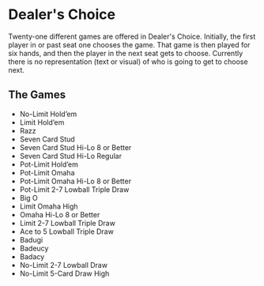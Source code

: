 # Dealer's Choice

Twenty-one different games are offered in Dealer's Choice.  Initially,
the first player in or past seat one chooses the game.  That game is
then played for six hands, and then the player in the next seat gets
to choose.  Currently there is no representation (text or visual) of
who is going to get to choose next.

## The Games

* No-Limit Hold’em
* Limit Hold’em
* Razz
* Seven Card Stud
* Seven Card Stud Hi-Lo 8 or Better
* Seven Card Stud Hi-Lo Regular
* Pot-Limit Hold’em
* Pot-Limit Omaha
* Pot-Limit Omaha Hi-Lo 8 or Better
* Pot-Limit 2-7 Lowball Triple Draw
* Big O
* Limit Omaha High
* Omaha Hi-Lo 8 or Better
* Limit 2-7 Lowball Triple Draw
* Ace to 5 Lowball Triple Draw
* Badugi
* Badeucy
* Badacy
* No-Limit 2-7 Lowball Draw
* No-Limit 5-Card Draw High
